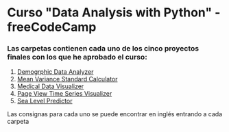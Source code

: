 # Curso "Data Analysis with Python" - freeCodeCamp

### Las carpetas contienen cada uno de los cinco proyectos finales con los que he aprobado el curso:

1. <a href="https://github.com/Fedomus/freeCodeCamp-dataAnalysisPython-projects/tree/main/boilerplate-demographic-data-analyzer" target="_blank">Demogrphic Data Analyzer</a>
2. <a href="https://github.com/Fedomus/freeCodeCamp-dataAnalysisPython-projects/tree/main/boilerplate-mean-variance-standard-deviation-calculator" target="_blank">Mean Variance Standard Calculator</a>
3. <a href="https://github.com/Fedomus/freeCodeCamp-dataAnalysisPython-projects/tree/main/boilerplate-medical-data-visualizer" target="_blank">Medical Data Visualizer</a>
4. <a href="https://github.com/Fedomus/freeCodeCamp-dataAnalysisPython-projects/tree/main/boilerplate-page-view-time-series-visualizer" target="_blank">Page View Time Series Visualizer</a>
5. <a href="https://github.com/Fedomus/freeCodeCamp-dataAnalysisPython-projects/tree/main/boilerplate-sea-level-predictor" target="_blank">Sea Level Predictor</a>


Las consignas para cada uno se puede encontrar en inglés entrando a cada carpeta




